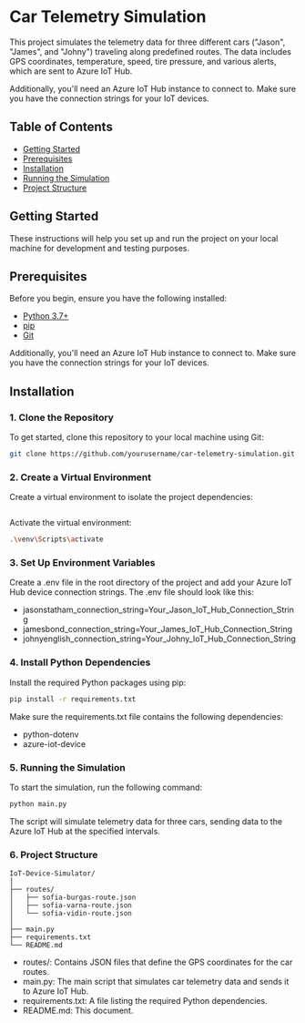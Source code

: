 # Car Telemetry Simulation

This project simulates the telemetry data for three different cars ("Jason", "James", and "Johny") traveling along predefined routes. The data includes GPS coordinates, temperature, speed, tire pressure, and various alerts, which are sent to Azure IoT Hub.

Additionally, you'll need an Azure IoT Hub instance to connect to. Make sure you have the connection strings for your IoT devices.

## Table of Contents
- [Getting Started](#getting-started)
- [Prerequisites](#prerequisites)
- [Installation](#installation)
- [Running the Simulation](#running-the-simulation)
- [Project Structure](#project-structure)

## Getting Started

These instructions will help you set up and run the project on your local machine for development and testing purposes.

## Prerequisites

Before you begin, ensure you have the following installed:

- [Python 3.7+](https://www.python.org/downloads/)
- [pip](https://pip.pypa.io/en/stable/installation/)
- [Git](https://git-scm.com/downloads)

Additionally, you'll need an Azure IoT Hub instance to connect to. Make sure you have the connection strings for your IoT devices.

## Installation

### 1. Clone the Repository

To get started, clone this repository to your local machine using Git:

```sh
git clone https://github.com/yourusername/car-telemetry-simulation.git
```
###  2. Create a Virtual Environment
Create a virtual environment to isolate the project dependencies:

```sh python -m venv venv
```
Activate the virtual environment:
```sh
.\venv\Scripts\activate
```


### 3. Set Up Environment Variables 
Create a .env file in the root directory of the project and add your Azure IoT Hub device connection strings. The .env file should look like this:

- jasonstatham_connection_string=Your_Jason_IoT_Hub_Connection_String
- jamesbond_connection_string=Your_James_IoT_Hub_Connection_String
- johnyenglish_connection_string=Your_Johny_IoT_Hub_Connection_String


### 4. Install Python Dependencies

Install the required Python packages using pip:
```sh
pip install -r requirements.txt
```

Make sure the requirements.txt file contains the following dependencies:

- python-dotenv
- azure-iot-device


### 5. Running the Simulation

To start the simulation, run the following command:

```bash
python main.py
```

The script will simulate telemetry data for three cars, sending data to the Azure IoT Hub at the specified intervals.


### 6. Project Structure
```
IoT-Device-Simulator/
│
├── routes/
│   ├── sofia-burgas-route.json
│   ├── sofia-varna-route.json
│   └── sofia-vidin-route.json
│
├── main.py
├── requirements.txt
└── README.md
```

- routes/: Contains JSON files that define the GPS coordinates for the car routes.
- main.py: The main script that simulates car telemetry data and sends it to Azure IoT Hub.
- requirements.txt: A file listing the required Python dependencies.
- README.md: This document.

